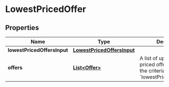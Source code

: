 # LowestPricedOffer

## Properties
Name | Type | Description | Notes
------------ | ------------- | ------------- | -------------
**lowestPricedOffersInput** | [**LowestPricedOffersInput**](LowestPricedOffersInput.md) |  | 
**offers** | [**List&lt;Offer&gt;**](Offer.md) | A list of up to 20 lowest priced offers that match the criteria specified in &#x60;lowestPricedOffersInput&#x60;. | 
